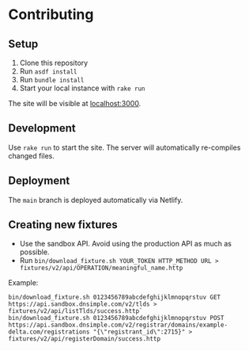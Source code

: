 # Contributing

## Setup

1. Clone this repository
1. Run `asdf install`
1. Run `bundle install`
1. Start your local instance with `rake run`

The site will be visible at [localhost:3000](http://localhost:3000).

## Development

Use `rake run` to start the site. The server will automatically re-compiles changed files.

## Deployment

The `main` branch is deployed automatically via Netlify.

## Creating new fixtures

- Use the sandbox API. Avoid using the production API as much as possible.
- Run `bin/download_fixture.sh YOUR_TOKEN HTTP_METHOD URL > fixtures/v2/api/OPERATION/meaningful_name.http`

Example:

```
bin/download_fixture.sh 0123456789abcdefghijklmnopqrstuv GET https://api.sandbox.dnsimple.com/v2/tlds > fixtures/v2/api/listTlds/success.http`
bin/download_fixture.sh 0123456789abcdefghijklmnopqrstuv POST https://api.sandbox.dnsimple.com/v2/registrar/domains/example-delta.com/registrations "{\"registrant_id\":2715}" > fixtures/v2/api/registerDomain/success.http
```
